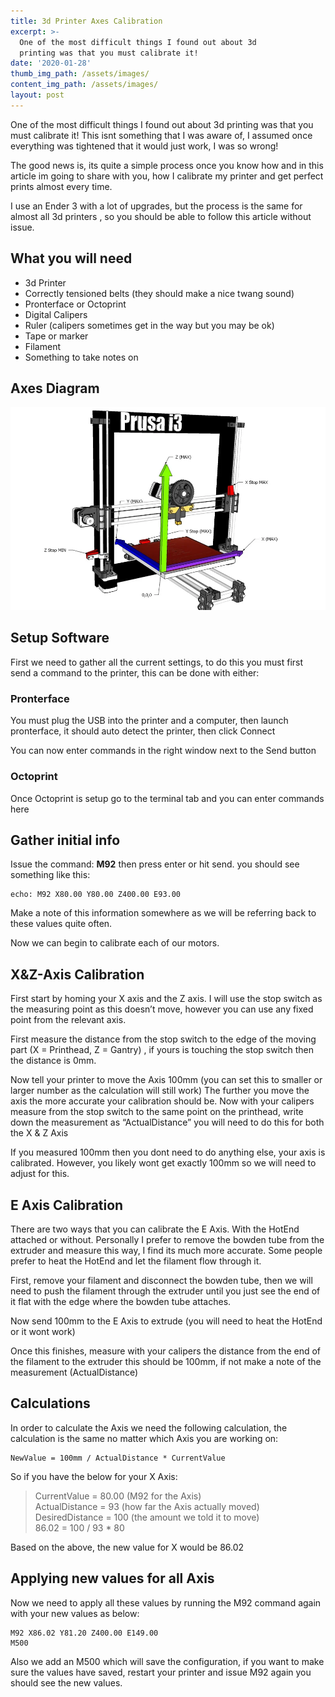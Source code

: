 ```yaml
---
title: 3d Printer Axes Calibration
excerpt: >-
  One of the most difficult things I found out about 3d
  printing was that you must calibrate it!
date: '2020-01-28'
thumb_img_path: /assets/images/
content_img_path: /assets/images/
layout: post
---
```


One of the most difficult things I found out about 3d printing was that you must calibrate it! This isnt something that I was aware of, I assumed once everything was tightened that it would just work, I was so wrong!

The good news is, its quite a simple process once you know how and in this article im going to share with you, how I calibrate my printer and get perfect prints almost every time.

I use an Ender 3 with a lot of upgrades, but the process is the same for almost all 3d printers , so you should be able to follow this article without issue.

## What you will need

- 3d Printer
- Correctly tensioned belts (they should make a nice twang sound)
- Pronterface or Octoprint
- Digital Calipers
- Ruler (calipers sometimes get in the way but you may be ok)
- Tape or marker
- Filament
- Something to take notes on

## Axes Diagram

![image-title-here](/assets/images/articles/2020-01-28-3d-printer-axes-diagram.png)

## Setup Software

First we need to gather all the current settings, to do this you must first send a command to the printer, this can be done with either:

### Pronterface
You must plug the USB into the printer and a computer, then launch pronterface, it should auto detect the printer, then click Connect

You can now enter commands in the right window next to the Send button

### Octoprint
Once Octoprint is setup go to the terminal tab and you can enter commands here

## Gather initial info

Issue the command: **M92** then press enter or hit send. you should see something like this:
```
echo: M92 X80.00 Y80.00 Z400.00 E93.00
```

Make a note of this information somewhere as we will be referring back to these values quite often.

Now we can begin to calibrate each of our motors.

## X&Z-Axis Calibration

First start by homing your X axis and the Z axis. I will use the stop switch as the measuring point as this doesn’t move, however you can use any fixed point from the relevant axis.

First measure the distance from the stop switch to the edge of the moving part (X = Printhead, Z = Gantry) , if yours is touching the stop switch then the distance is 0mm.

Now tell your printer to move the Axis 100mm (you can set this to smaller or larger number as the calculation will still work) The further you move the axis the more accurate your calibration should be. Now with your calipers measure from the stop switch to the same point on the printhead, write down the measurement as “ActualDistance” you will need to do this for both the X & Z Axis

If you measured 100mm then you dont need to do anything else, your axis is calibrated. However, you likely wont get exactly 100mm so we will need to adjust for this.

## E Axis Calibration

There are two ways that you can calibrate the E Axis. With the HotEnd attached or without. Personally I prefer to remove the bowden tube from the extruder and measure this way, I find its much more accurate. Some people prefer to heat the HotEnd and let the filament flow through it.

First, remove your filament and disconnect the bowden tube, then we will need to push the filament through the extruder until you just see the end of it flat with the edge where the bowden tube attaches.

Now send 100mm to the E Axis to extrude (you will need to heat the HotEnd or it wont work)

Once this finishes, measure with your calipers the distance from the end of the filament to the extruder this should be 100mm, if not make a note of the measurement (ActualDistance)

## Calculations

In order to calculate the Axis we need the following calculation, the calculation is the same no matter which Axis you are working on:

```
NewValue = 100mm / ActualDistance * CurrentValue
```

So if you have the below for your X Axis:


>CurrentValue = 80.00 (M92 for the Axis)<br>
ActualDistance = 93 (how far the Axis actually moved)<br>
DesiredDistance = 100 (the amount we told it to move)<br>
86.02 = 100 / 93 * 80

Based on the above, the new value for X would be 86.02

## Applying new values for all Axis
Now we need to apply all these values by running the M92 command again with your new values as below:

```
M92 X86.02 Y81.20 Z400.00 E149.00
M500
```

Also we add an M500 which will save the configuration, if you want to make sure the values have saved, restart your printer and issue M92 again you should see the new values.
